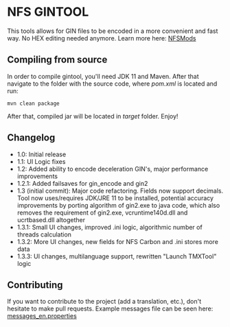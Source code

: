 # NFS GINTOOL

This tools allows for GIN files to be encoded in a more convenient and fast way. No HEX editing needed anymore. Learn more here: [NFSMods](https://nfsmods.xyz/mod/3499)

## Compiling from source

In order to compile gintool, you'll need JDK 11 and Maven. After that navigate to the folder with the source code, where _pom.xml_ is located and run:
```
mvn clean package
```
After that, compiled jar will be located in _target_ folder. Enjoy!

## Changelog

- 1.0: Initial release
- 1.1: UI Logic fixes
- 1.2: Added ability to encode deceleration GIN's, major performance improvements
- 1.2.1: Added failsaves for gin_encode and gin2
- 1.3 (initial commit): Major code refactoring. Fields now support decimals. Tool now uses/requires JDK/JRE 11 to be installed, potential accuracy improvements by porting algorithm of gin2.exe to java code, which also removes the requirement of gin2.exe, vcruntime140d.dll and ucrtbased.dll altogether
- 1.3.1: Small UI changes, improved .ini logic, algorithmic number of threads calculation
- 1.3.2: More UI changes, new fields for NFS Carbon and .ini stores more data
- 1.3.3: UI changes, multilanguage support, rewritten "Launch TMXTool" logic

## Contributing
If you want to contribute to the project (add a translation, etc.), don't hesitate to make pull requests. Example messages file can be seen here: [messages_en.properties](../main/src/main/resources/i18n/messages_en.properties)
